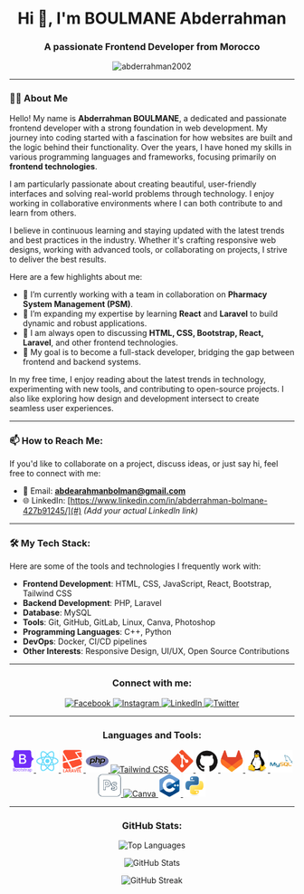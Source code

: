 <h1 align="center">Hi 👋, I'm BOULMANE Abderrahman</h1>
<h3 align="center">A passionate Frontend Developer from Morocco</h3>

<p align="center">
  <img src="https://komarev.com/ghpvc/?username=abderrahman2002&label=Profile%20views&color=0e75b6&style=flat" alt="abderrahman2002" />
</p>

---

### 🧑‍💻 About Me

Hello! My name is **Abderrahman BOULMANE**, a dedicated and passionate frontend developer with a strong foundation in web development. My journey into coding started with a fascination for how websites are built and the logic behind their functionality. Over the years, I have honed my skills in various programming languages and frameworks, focusing primarily on **frontend technologies**. 

I am particularly passionate about creating beautiful, user-friendly interfaces and solving real-world problems through technology. I enjoy working in collaborative environments where I can both contribute to and learn from others.

I believe in continuous learning and staying updated with the latest trends and best practices in the industry. Whether it's crafting responsive web designs, working with advanced tools, or collaborating on projects, I strive to deliver the best results.

Here are a few highlights about me:
- 🔭 I’m currently working with a team in collaboration on **Pharmacy System Management (PSM)**.
- 🌱 I’m expanding my expertise by learning **React** and **Laravel** to build dynamic and robust applications.
- 💬 I am always open to discussing **HTML, CSS, Bootstrap, React, Laravel**, and other frontend technologies.
- 🎯 My goal is to become a full-stack developer, bridging the gap between frontend and backend systems.

In my free time, I enjoy reading about the latest trends in technology, experimenting with new tools, and contributing to open-source projects. I also like exploring how design and development intersect to create seamless user experiences.

---

### 📫 How to Reach Me:
If you'd like to collaborate on a project, discuss ideas, or just say hi, feel free to connect with me:
- 📧 Email: **abdearahmanbolman@gmail.com**
- 🌐 LinkedIn: [https://www.linkedin.com/in/abderrahman-bolmane-427b91245/](#) *(Add your actual LinkedIn link)*

---

### 🛠️ My Tech Stack:

Here are some of the tools and technologies I frequently work with:

- **Frontend Development**: HTML, CSS, JavaScript, React, Bootstrap, Tailwind CSS  
- **Backend Development**: PHP, Laravel  
- **Database**: MySQL  
- **Tools**: Git, GitHub, GitLab, Linux, Canva, Photoshop  
- **Programming Languages**: C++, Python  
- **DevOps**: Docker, CI/CD pipelines  
- **Other Interests**: Responsive Design, UI/UX, Open Source Contributions  


---

<h3 align="center">Connect with me:</h3>
<p align="center">
  <a href="https://www.facebook.com/abdearahman.bolman.1/" target="_blank">
    <img src="https://img.shields.io/badge/Facebook-1877F2?style=for-the-badge&logo=facebook&logoColor=white" alt="Facebook" />
  </a>
  <a href="https://www.instagram.com/abderrahman_boulmane/?hl=ar" target="_blank">
    <img src="https://img.shields.io/badge/Instagram-E4405F?style=for-the-badge&logo=instagram&logoColor=white" alt="Instagram" />
  </a>
   <a href="https://www.linkedin.com/in/abderrahman-bolmane-427b91245/" target="_blank">
    <img src="https://img.shields.io/badge/LinkedIn-0A66C2?style=for-the-badge&logo=linkedin&logoColor=whit" alt="LinkedIn" />
  </a>
  <a href="https://twitter.com/your-twitter" target="_blank">
    <img src="https://img.shields.io/badge/Twitter-1DA1F2?style=for-the-badge&logo=twitter&logoColor=white" alt="Twitter" />
  </a>
</p>

---

<h3 align="center">Languages and Tools:</h3>
<p align="center">
  <a href="https://getbootstrap.com" target="_blank">
    <img src="https://raw.githubusercontent.com/devicons/devicon/master/icons/bootstrap/bootstrap-plain-wordmark.svg" alt="Bootstrap" width="40" height="40" />
  </a>
  <a href="https://react.dev/" target="_blank">
    <img src="https://raw.githubusercontent.com/devicons/devicon/master/icons/react/react-original.svg" alt="React" width="40" height="40" />
  </a>
  <a href="https://laravel.com" target="_blank">
    <img src="https://raw.githubusercontent.com/devicons/devicon/master/icons/laravel/laravel-plain-wordmark.svg" alt="Laravel" width="40" height="40" />
  </a>
  <a href="https://www.php.net" target="_blank">
    <img src="https://raw.githubusercontent.com/devicons/devicon/master/icons/php/php-original.svg" alt="PHP" width="40" height="40" />
  </a>
  <a href="https://tailwindcss.com/" target="_blank">
    <img src="https://www.vectorlogo.zone/logos/tailwindcss/tailwindcss-icon.svg" alt="Tailwind CSS" width="40" height="40" />
  </a>
  <a href="https://git-scm.com/" target="_blank">
    <img src="https://raw.githubusercontent.com/devicons/devicon/master/icons/git/git-original.svg" alt="Git" width="40" height="40" />
  </a>
  <a href="https://github.com" target="_blank">
    <img src="https://raw.githubusercontent.com/devicons/devicon/master/icons/github/github-original.svg" alt="GitHub" width="40" height="40" />
  </a>
  <a href="https://gitlab.com" target="_blank">
    <img src="https://raw.githubusercontent.com/devicons/devicon/master/icons/gitlab/gitlab-original.svg" alt="GitLab" width="40" height="40" />
  </a>
  <a href="https://www.linux.org/" target="_blank">
    <img src="https://raw.githubusercontent.com/devicons/devicon/master/icons/linux/linux-original.svg" alt="Linux" width="40" height="40" />
  </a>
  <a href="https://www.mysql.com/" target="_blank">
    <img src="https://raw.githubusercontent.com/devicons/devicon/master/icons/mysql/mysql-original-wordmark.svg" alt="MySQL" width="40" height="40" />
  </a>
  <a href="https://www.adobe.com/products/photoshop.html" target="_blank">
    <img src="https://raw.githubusercontent.com/devicons/devicon/master/icons/photoshop/photoshop-line.svg" alt="Photoshop" width="40" height="40" />
  </a>
  <a href="https://www.canva.com/" target="_blank">
    <img src="https://upload.wikimedia.org/wikipedia/commons/3/33/Canva_Logo.png" alt="Canva" width="40" height="40" />
  </a>
  <a href="https://en.cppreference.com/" target="_blank">
    <img src="https://raw.githubusercontent.com/devicons/devicon/master/icons/cplusplus/cplusplus-original.svg" alt="C++" width="40" height="40" />
  </a>
  <a href="https://www.python.org" target="_blank">
    <img src="https://raw.githubusercontent.com/devicons/devicon/master/icons/python/python-original.svg" alt="Python" width="40" height="40" />
  </a>
</p>

---

<h3 align="center">GitHub Stats:</h3>
<p align="center">
  <img src="https://github-readme-stats.vercel.app/api/top-langs?username=abderrahman2002&show_icons=true&locale=en&layout=compact" alt="Top Languages" />
</p>
<p align="center">
  <img src="https://github-readme-stats.vercel.app/api?username=abderrahman2002&show_icons=true&locale=en" alt="GitHub Stats" />
</p>
<p align="center">
  <img src="https://github-readme-streak-stats.herokuapp.com/?user=abderrahman2002&" alt="GitHub Streak" />
</p>
